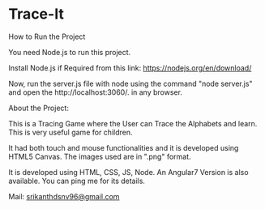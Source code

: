 # Trace-It

How to Run the Project


You need Node.js to run this project.

Install Node.js if Required from this link: https://nodejs.org/en/download/

Now, run the server.js file with node using the command "node server.js" and open the http://localhost:3060/. in any browser.

About the Project:

This is a Tracing Game where the User can Trace the Alphabets and learn. This is very useful game for children. 


It had both touch and mouse functionalities and it is developed using HTML5 Canvas. The images used are in ".png" format.

It is developed using HTML, CSS, JS, Node. An Angular7 Version is also available. You can ping me for its details.

Mail: srikanthdsnv96@gmail.com
